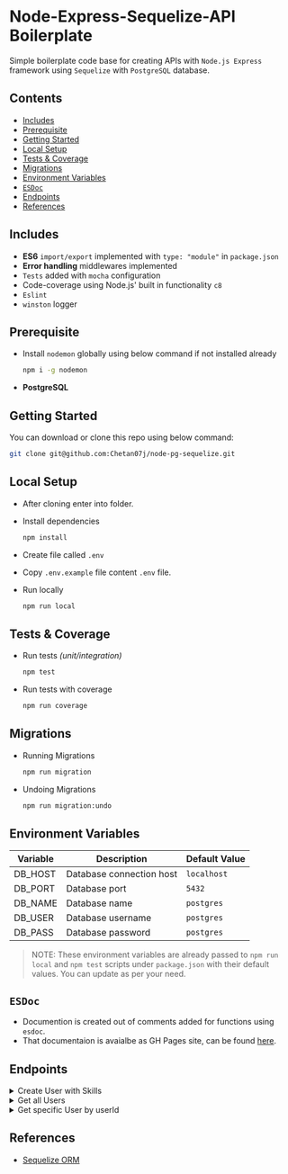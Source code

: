 # Node-Express-Sequelize-API Boilerplate <!-- omit in toc -->

Simple boilerplate code base for creating APIs with `Node.js Express` framework using `Sequelize` with `PostgreSQL` database.

## Contents <!-- omit in toc -->

- [Includes](#includes)
- [Prerequisite](#prerequisite)
- [Getting Started](#getting-started)
- [Local Setup](#local-setup)
- [Tests \& Coverage](#tests--coverage)
- [Migrations](#migrations)
- [Environment Variables](#environment-variables)
- [`ESDoc`](#esdoc)
- [Endpoints](#endpoints)
- [References](#references)

## Includes

- **ES6** `import/export` implemented with `type: "module"` in `package.json`
- **Error handling** middlewares implemented
- `Tests` added with `mocha` configuration
- Code-coverage using Node.js' built in functionality `c8`
- `Eslint`
- `winston` logger

## Prerequisite

- Install `nodemon` globally using below command if not installed already

  ```sh
  npm i -g nodemon
  ```

- **PostgreSQL**

## Getting Started

You can download or clone this repo using below command:

```sh
git clone git@github.com:Chetan07j/node-pg-sequelize.git
```

## Local Setup

- After cloning enter into folder.
- Install dependencies

  ```sh
  npm install
  ```

- Create file called `.env`
- Copy `.env.example` file content `.env` file.

- Run locally

  ```sh
  npm run local
  ```

## Tests & Coverage

- Run tests *(unit/integration)*

  ```sh
  npm test
  ```

- Run tests with coverage

  ```sh
  npm run coverage
  ```

## Migrations

- Running Migrations

  ```sh
  npm run migration
  ```

- Undoing Migrations

  ```sh
  npm run migration:undo
  ```

## Environment Variables

| Variable | Description              | Default Value |
| -------- | ------------------------ | ------------- |
| DB_HOST  | Database connection host | `localhost`   |
| DB_PORT  | Database port            | `5432`        |
| DB_NAME  | Database name            | `postgres`    |
| DB_USER  | Database username        | `postgres`    |
| DB_PASS  | Database password        | `postgres`    |

> NOTE: These environment variables are already passed to `npm run local` and `npm test` scripts under `package.json` with their default values. You can update as per your need.

## `ESDoc`

- Documention is created out of comments added for functions using `esdoc`.
- That documentaion is avaialbe as GH Pages site, can be found [here](https://chetan07j.github.io/node-pg-sequelize-boilerplate/).

## Endpoints

<!-- Create User with Skills -->
<details>
    <summary>Create User with Skills</summary>

  ```sh
  curl --location --request POST 'localhost:3000/v1/users' \
  --header 'Content-Type: application/json' \
  --data-raw '{
      "firstName": "Chetan",
      "lastName": "Patil",
      "gender": "Male",
      "skills": [
          {
              "name": "Node.js",
              "proficiency": "Advanced"
          }
      ]
  }'
  ```

</details>

<!-- Get all `Users` -->
<details>
    <summary>Get all Users</summary>

    ```sh
    # Request
    
    curl --location --request GET 'localhost:3000/v1/users'

    #Response

    {
      "success": true,
      "body": [
        {
          "id": 1,
          "firstName": "First1",
          "lastName": "Last",
          "gender": "Male",
          "createdAt": "2022-03-20T10:11:41.860Z",
          "updatedAt": "2022-03-20T10:11:41.860Z",
          "skills": [
            {
              "id": 1,
              "userId": 1,
              "name": "Node.js",
              "proficiency": "Advanced",
              "createdAt": "2022-03-20T10:11:41.867Z",
              "updatedAt": "2022-03-20T10:11:41.867Z"
            }
          ]
        }
      ]
    }

    ```

</details>

<!-- Get specific `User` by `userId` -->
<details>
    <summary>Get specific User by userId</summary>

    ```sh
    # Request

    curl --location --request GET 'localhost:3000/v1/users/1'

    # Response

    {
      "success": true,
      "body": {
        "id": 1,
        "firstName": "Chetan",
        "lastName": "Patil",
        "gender": "Male",
        "createdAt": "2022-03-20T20:39:17.912Z",
        "updatedAt": "2022-03-20T20:39:17.912Z",
        "skills": [
          {
            "id": 1,
            "userId": 1,
            "name": "Node.js",
            "proficiency": "Advanced",
            "createdAt": "2022-03-20T20:39:17.962Z",
            "updatedAt": "2022-03-20T20:39:17.962Z"
          }
        ]
      }
    }
    ```
</details>

## References

- [Sequelize ORM](https://sequelize.org/v6/)
